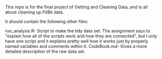 This repo is for the final project of Getting and Cleaning Data, and is all about cleaning up FitBit data.

It should contain the following other files:

run_analysis.R- Script to make the tidy data set. The assignment says to "explain how all of the scripts work and how they are connected", but I only have one script and it explains pretty well how it works just by properly named variables and comments within it.
CodeBook.md- Gives a more detailed description of the raw data set.


